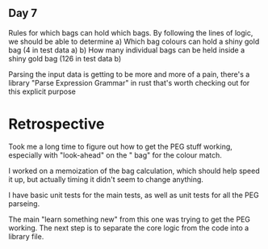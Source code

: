 ## Day 7

Rules for which bags can hold which bags.
By following the lines of logic, we should be able to determine
a) Which bag colours can hold a shiny gold bag (4 in test data a)
b) How many individual bags can be held inside a shiny gold bag (126 in test data b)

Parsing the input data is getting to be more and more of a pain,
there's a library "Parse Expression Grammar" in rust that's worth checking out
for this explicit purpose

# Retrospective

Took me a long time to figure out how to get the PEG stuff working, especially
with "look-ahead" on the " bag" for the colour match.

I worked on a memoization of the bag calculation, which should help speed
it up, but actually timing it didn't seem to change anything.

I have basic unit tests for the main tests, as well as unit tests for all the PEG
parseing.

The main "learn something new" from this one was trying to get the PEG working.
The next step is to separate the core logic from the code into a library file.
